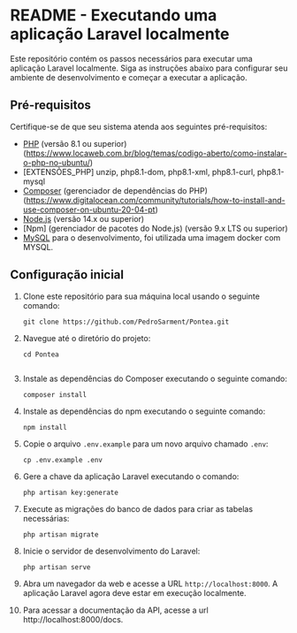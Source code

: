 # README - Executando uma aplicação Laravel localmente

Este repositório contém os passos necessários para executar uma aplicação Laravel localmente. Siga as instruções abaixo para configurar seu ambiente de desenvolvimento e começar a executar a aplicação.

## Pré-requisitos

Certifique-se de que seu sistema atenda aos seguintes pré-requisitos:

- [PHP](https://www.php.net/) (versão 8.1 ou superior) (https://www.locaweb.com.br/blog/temas/codigo-aberto/como-instalar-o-php-no-ubuntu/)
- [EXTENSÕES_PHP] unzip, php8.1-dom, php8.1-xml, php8.1-curl, php8.1-mysql
- [Composer](https://getcomposer.org/) (gerenciador de dependências do PHP) (https://www.digitalocean.com/community/tutorials/how-to-install-and-use-composer-on-ubuntu-20-04-pt)
- [Node.js](https://nodejs.org/) (versão 14.x ou superior)
- [Npm] (gerenciador de pacotes do Node.js) (versão 9.x LTS ou superior)
- [MySQL](https://www.mysql.com/) para o desenvolvimento, foi utilizada uma imagem docker com MYSQL.

## Configuração inicial

1. Clone este repositório para sua máquina local usando o seguinte comando:
   ```
   git clone https://github.com/PedroSarment/Pontea.git
   ```

2. Navegue até o diretório do projeto:
   ```
   cd Pontea


3. Instale as dependências do Composer executando o seguinte comando:
   ```
   composer install
   ```

3. Instale as dependências do npm executando o seguinte comando:
   ```
   npm install
   ```

4. Copie o arquivo `.env.example` para um novo arquivo chamado `.env`:
   ```
   cp .env.example .env
   ```

5. Gere a chave da aplicação Laravel executando o comando:
   ```
   php artisan key:generate
   ```

7. Execute as migrações do banco de dados para criar as tabelas necessárias:
   ```
   php artisan migrate
   ```

8. Inicie o servidor de desenvolvimento do Laravel:
   ```
   php artisan serve
   ```

9. Abra um navegador da web e acesse a URL `http://localhost:8000`. A aplicação Laravel agora deve estar em execução localmente.

10. Para acessar a documentação da API, acesse a url http://localhost:8000/docs.
